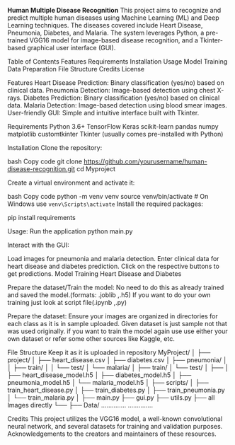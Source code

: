 **Human Multiple Disease Recognition**
This project aims to recognize and predict multiple human diseases using Machine Learning (ML) and Deep Learning techniques. 
The diseases covered include Heart Disease, Pneumonia, Diabetes, and Malaria. The system leverages Python, a pre-trained VGG16 
model for image-based disease recognition, and a Tkinter-based graphical user interface (GUI).

Table of Contents
Features
Requirements
Installation
Usage
Model Training
Data Preparation
File Structure
Credits
License


Features
Heart Disease Prediction: Binary classification (yes/no) based on clinical data.
Pneumonia Detection: Image-based detection using chest X-rays.
Diabetes Prediction: Binary classification (yes/no) based on clinical data.
Malaria Detection: Image-based detection using blood smear images.
User-friendly GUI: Simple and intuitive interface built with Tkinter.


Requirements
Python 3.6+
TensorFlow
Keras
scikit-learn
pandas
numpy
matplotlib
customtkinter
Tkinter (usually comes pre-installed with Python)


Installation
Clone the repository:

bash
Copy code
git clone https://github.com/yourusername/human-disease-recognition.git
cd Myproject

Create a virtual environment and activate it:

bash
Copy code
python -m venv venv
source venv/bin/activate   # On Windows use `venv\Scripts\activate`
Install the required packages:

pip install requirements


Usage:
Run the application
python main.py


Interact with the GUI:

Load images for pneumonia and malaria detection.
Enter clinical data for heart disease and diabetes prediction.
Click on the respective buttons to get predictions.
Model Training
Heart Disease and Diabetes


Prepare the dataset/Train the model:
  No need to do this as already trained and saved the model.(formats: .joblib ,.h5)
  If you want to do your own training just look at script file(.ipynb ,.py)


Prepare the dataset:
Ensure your images are organized in directories for each class as it is in sample uploaded. Given dataset is just sample not that was used originally.
if you want to train the model again use use either your own dataset or refer some other sources like Kaggle, etc.


File Structure
  Keep it as it is uploaded in repository
MyProject/
│
├── project/
│   ├── heart_disease.csv
│   ├── diabetes.csv
│   ├── pneumonia/
│   │   ├── train/
│   │   └── test/
│   └── malaria/
│       ├── train/
│       └── test/
│
├── 
│   ├── heart_disease_model.h5
│   ├── diabetes_model.h5
│   ├── pneumonia_model.h5
│   └── malaria_model.h5
│
├── scripts/
│   ├── train_heart_disease.py
│   ├── train_diabetes.py
│   ├── train_pneumonia.py
│   └── train_malaria.py
│
├── main.py
├── gui.py
├── utils.py
├── all Images directly
└── 
├── Data/
    ..............
    ..............

    
Credits
This project utilizes the VGG16 model, a well-known convolutional neural network, and several datasets for training and validation purposes. 
Acknowledgements to the creators and maintainers of these resources.
